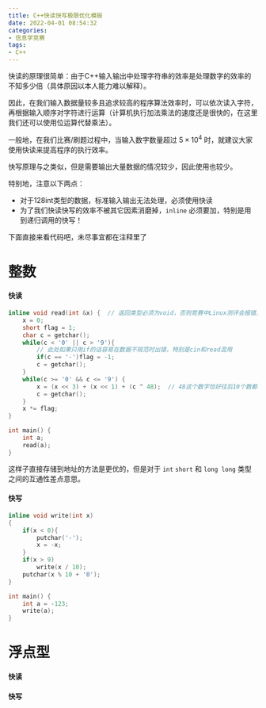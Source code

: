 ```yaml
---
title: C++快读快写极限优化模板
date: 2022-04-01 08:54:32
categories:
- 信息学竞赛
tags:
- C++
---
```


快读的原理很简单：由于C++输入输出中处理字符串的效率是处理数字的效率的不知多少倍（具体原因以本人能力难以解释）。

因此，在我们输入数据量较多且追求较高的程序算法效率时，可以依次读入字符，再根据输入顺序对字符进行运算（计算机执行加法乘法的速度还是很快的，在这里我们还可以使用位运算代替乘法）。

一般地，在我们比赛/刷题过程中，当输入数字数量超过 $5\times10^4$ 时，就建议大家使用快读来提高程序的执行效率。

快写原理与之类似，但是需要输出大量数据的情况较少，因此使用也较少。

特别地，注意以下两点：

- 对于128int类型的数据，标准输入输出无法处理，必须使用快读
- 为了我们快读快写的效率不被其它因素消磨掉，`inline` 必须要加，特别是用到递归调用的快写！

下面直接来看代码吧，未尽事宜都在注释里了

# 整数

#### 快读

```cpp
inline void read(int &x) {  // 返回类型必须为void，否则竞赛中Linux测评会报错，Windows没事
	x = 0;
	short flag = 1;
	char c = getchar();
    while(c < '0' || c > '9'){
    	// 此处如果只用if的话容易在数据不规范时出错，特别是cin和read混用
        if(c == '-')flag = -1;
        c = getchar();
    }
	while(c >= '0' && c <= '9') {
		x = (x << 3) + (x << 1) + (c ^ 48);  // 48这个数字恰好往后10个数都可以使用位运算，可以写成二进制证明；位运算能用当然更好
		c = getchar();
	}
	x *= flag;
}

int main() {
	int a;
	read(a);
}
```

这样子直接存储到地址的方法是更优的，但是对于 `int` `short` 和 `long long` 类型之间的互通性差点意思。

#### 快写

```cpp
inline void write(int x)
{
    if(x < 0){
    	putchar('-');
		x = -x;
	}
    if(x > 9) 
		write(x / 10);
    putchar(x % 10 + '0');
}

int main() {
	int a = -123;
	write(a);
}
```

# 浮点型

#### 快读


#### 快写


